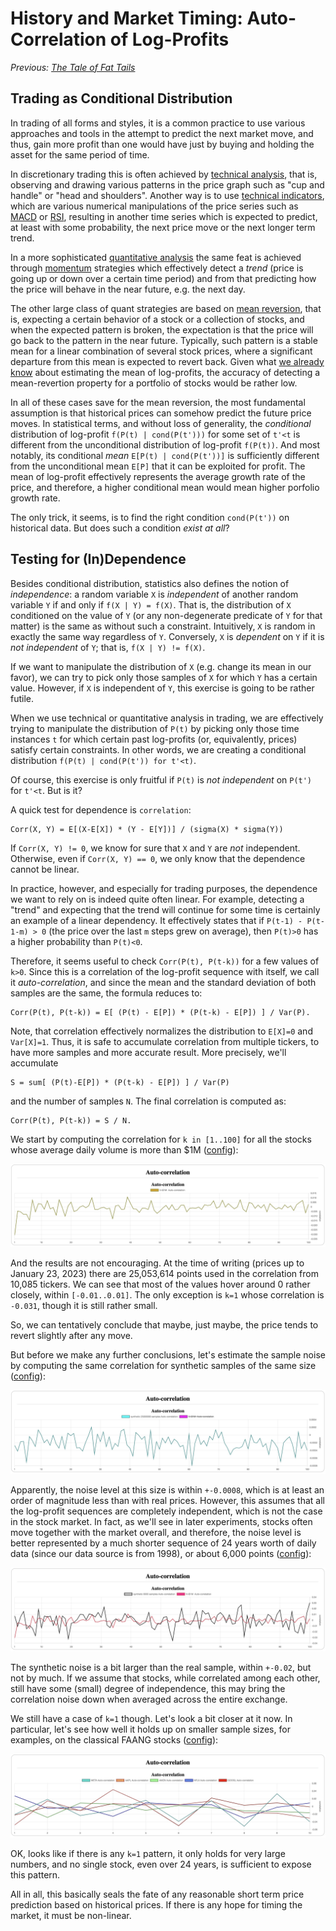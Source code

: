 # History and Market Timing: Auto-Correlation of Log-Profits

*Previous: [The Tale of Fat Tails](../powerdist/fat_tails.md)*

## Trading as Conditional Distribution

In trading of all forms and styles, it is a common practice to use various
approaches and tools in the attempt to predict the next market move, and thus,
gain more profit than one would have just by buying and holding the asset for
the same period of time.

In discretionary trading this is often achieved by [technical analysis], that
is, observing and drawing various patterns in the price graph such as "cup and
handle" or "head and shoulders". Another way is to use [technical indicators],
which are various numerical manipulations of the price series such as [MACD] or
[RSI], resulting in another time series which is expected to predict, at least
with some probability, the next price move or the next longer term trend.

In a more sophisticated [quantitative analysis] the same feat is achieved
through [momentum] strategies which effectively detect a _trend_ (price is going
up or down over a certain time period) and from that predicting how the price
will behave in the near future, e.g. the next day.

The other large class of quant strategies are based on [mean reversion], that
is, expecting a certain behavior of a stock or a collection of stocks, and when
the expected pattern is broken, the expectation is that the price will go back
to the pattern in the near future. Typically, such pattern is a stable mean for
a linear combination of several stock prices, where a significant departure from
this mean is expected to revert back. Given what
[we already know](../powerdist/students.md#implications-for-log-profits) about
estimating the mean of log-profits, the accuracy of detecting a mean-revertion
property for a portfolio of stocks would be rather low.

In all of these cases save for the mean reversion, the most fundamental
assumption is that historical prices can somehow predict the future price
moves. In statistical terms, and without loss of generality, the _conditional_
distribution of log-profit `f(P(t) | cond(P(t')))` for some set of `t'<t` is
different from the unconditional distribution of log-profit `f(P(t))`.  And most
notably, its conditional _mean_ `E[P(t) | cond(P(t'))]` is sufficiently
different from the unconditional mean `E[P]` that it can be exploited for
profit. The mean of log-profit effectively represents the average growth rate of
the price, and therefore, a higher conditional mean would mean higher porfolio
growth rate.

The only trick, it seems, is to find the right condition `cond(P(t'))` on
historical data. But does such a condition _exist at all_?

## Testing for (In)Dependence

Besides conditional distribution, statistics also defines the notion of
_independence_: a random variable `X` is _independent_ of another random
variable `Y` if and only if `f(X | Y) = f(X)`. That is, the distribution of `X`
conditioned on the value of `Y` (or any non-degenerate predicate of `Y` for that
matter) is the same as without such a constraint. Intuitively, `X` is random in
exactly the same way regardless of `Y`. Conversely, `X` is _dependent_ on `Y` if
it is _not independent_ of `Y`; that is, `f(X | Y) != f(X)`.

If we want to manipulate the distribution of `X` (e.g. change its mean in our
favor), we can try to pick only those samples of `X` for which `Y` has a certain
value.  However, if `X` is independent of `Y`, this exercise is going to be
rather futile.

When we use technical or quantitative analysis in trading, we are effectively
trying to manipulate the distribution of `P(t)` by picking only those time
instances `t` for which certain past log-profits (or, equivalently, prices)
satisfy certain constraints.  In other words, we are creating a conditional
distribution `f(P(t) | cond(P(t')) for t'<t)`.

Of course, this exercise is only fruitful if `P(t)` is _not independent_ on
`P(t')` for `t'<t`. But is it?

A quick test for dependence is `correlation`:

```
Corr(X, Y) = E[(X-E[X]) * (Y - E[Y])] / (sigma(X) * sigma(Y))
```

If `Corr(X, Y) != 0`, we know for sure that `X` and `Y` are _not_
independent. Otherwise, even if `Corr(X, Y) == 0`, we only know that the
dependence cannot be linear.

In practice, however, and especially for trading purposes, the dependence we
want to rely on is indeed quite often linear. For example, detecting a "trend"
and expecting that the trend will continue for some time is certainly an example
of a linear dependency. It effectively states that if `P(t-1) - P(t-1-m) > 0`
(the price over the last `m` steps grew on average), then `P(t)>0` has a higher
probability than `P(t)<0`.

Therefore, it seems useful to check `Corr(P(t), P(t-k))` for a few values of
`k>0`.  Since this is a correlation of the log-profit sequence with itself, we
call it _auto-correlation_, and since the mean and the standard deviation of
both samples are the same, the formula reduces to:

```
Corr(P(t), P(t-k)) = E[ (P(t) - E[P]) * (P(t-k) - E[P]) ] / Var(P).
```

Note, that correlation effectively normalizes the distribution to `E[X]=0` and
`Var[X]=1`. Thus, it is safe to accumulate correlation from multiple tickers, to
have more samples and more accurate result. More precisely, we'll accumulate

```
S = sum[ (P(t)-E[P]) * (P(t-k) - E[P]) ] / Var(P)
```
and the number of samples `N`. The final correlation is computed as:

```
Corr(P(t), P(t-k)) = S / N.
```

We start by computing the correlation for `k in [1..100]` for all the stocks
whose average daily volume is more than $1M ([config](assets/prices-all.json)):

![All liquid stocks](assets/prices-all.jpeg)

And the results are not encouraging. At the time of writing (prices up to
January 23, 2023) there are 25,053,614 points used in the correlation from
10,085 tickers. We can see that most of the values hover around 0 rather
closely, within `[-0.01..0.01]`. The only exception is `k=1` whose correlation
is `-0.031`, though it is still rather small.

So, we can tentatively conclude that maybe, just maybe, the price tends to
revert slightly after any move.

But before we make any further conclusions, let's estimate the sample noise by
computing the same correlation for synthetic samples of the same size
([config](assets/synthetic-25M.json)):

![Synthetic 25M samples](assets/synthetic-25M.jpeg)

Apparently, the noise level at this size is within `+-0.0008`, which is at least
an order of magnitude less than with real prices. However, this assumes that all
the log-profit sequences are completely independent, which is not the case in
the stock market. In fact, as we'll see in later experiments, stocks often move
together with the market overall, and therefore, the noise level is better
represented by a much shorter sequence of 24 years worth of daily data (since
our data source is from 1998), or about 6,000 points
([config](assets/synthetic-6K.json)):

![Synthetic 6K samples](assets/synthetic-6K.jpeg)

The synthetic noise is a bit larger than the real sample, within `+-0.02`, but
not by much. If we assume that stocks, while correlated among each other, still
have some (small) degree of independence, this may bring the correlation noise
down when averaged across the entire exchange.

We still have a case of `k=1` though. Let's look a bit closer at it now. In
particular, let's see how well it holds up on smaller sample sizes, for
examples, on the classical FAANG stocks ([config](assets/FAANG.json)):

![FAANG stocks](assets/FAANG.jpeg)

OK, looks like if there is any `k=1` pattern, it only holds for very large
numbers, and no single stock, even over 24 years, is sufficient to expose this
pattern.

All in all, this basically seals the fate of any reasonable short term price
prediction based on historical prices. If there is any hope for timing the
market, it must be non-linear.

[technical analysis]: https://en.wikipedia.org/wiki/Technical_analysis
[quantitative analysis]: https://en.wikipedia.org/wiki/Quantitative_analysis_(finance)
[momentum]: https://en.wikipedia.org/wiki/Momentum_(finance)
[technical indicators]: https://en.wikipedia.org/wiki/Technical_indicator
[MACD]: https://en.wikipedia.org/wiki/MACD
[RSI]: https://en.wikipedia.org/wiki/Relative_strength_index
[mean reversion]: https://en.wikipedia.org/wiki/Mean_reversion_(finance)

